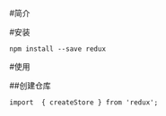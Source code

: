 \#简介

\#安装

```
npm install --save redux
```

\#使用

\#\#创建仓库

```
import  { createStore } from 'redux';
```



